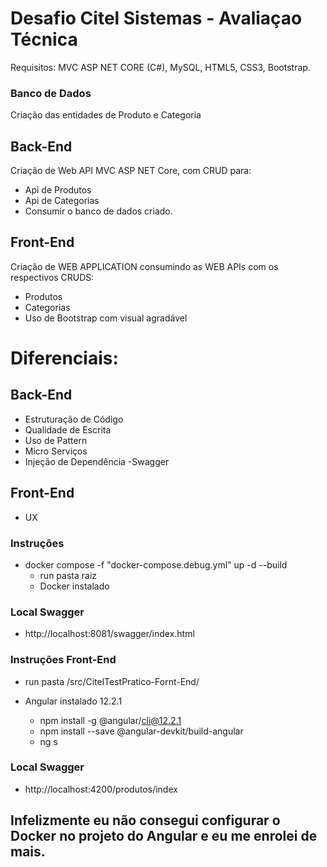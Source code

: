 # Desafio Citel Sistemas - Avaliaçao Técnica


Requisitos:
MVC ASP NET CORE (C#), MySQL, HTML5, CSS3, Bootstrap.

### Banco de Dados

Criação das entidades de Produto e Categoria

## Back-End
Criação de Web API MVC ASP NET Core, com CRUD para:
- Api de Produtos
- Api de Categorias
-  Consumir o banco de dados criado.

## Front-End
 Criação de WEB APPLICATION consumindo as WEB APIs com os respectivos CRUDS:

- Produtos
- Categorias
- Uso de Bootstrap com visual agradável

# Diferenciais:

## Back-End
- Estruturação de Código
- Qualidade de Escrita
- Uso de Pattern
- Micro Serviços
- Injeção de Dependência -Swagger

## Front-End
- UX

### Instruções
- docker compose -f "docker-compose.debug.yml" up -d --build 
    - run pasta raiz
    - Docker instalado

### Local Swagger
- http://localhost:8081/swagger/index.html

### Instruções Front-End
- run pasta /src/CitelTestPratico-Fornt-End/
- Angular instalado 12.2.1

    - npm install -g @angular/cli@12.2.1
    - npm install --save @angular-devkit/build-angular
    - ng s


### Local Swagger
- http://localhost:4200/produtos/index


## Infelizmente eu não consegui configurar o Docker no projeto do Angular e eu me enrolei de mais.




